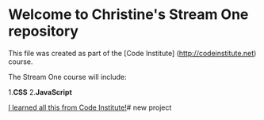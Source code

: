 # Welcome to Christine's Stream One repository

This file was created as part of the [Code Institute] (http://codeinstitute.net) course.

The Stream One course will include:

1.**CSS**
2.**JavaScript** 
 
[I learned all this from Code Institute!](http://codeinstitute.net)# new project
